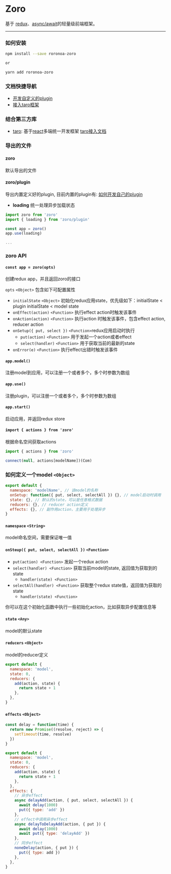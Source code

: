 # Zoro

基于 [redux](https://github.com/reactjs/redux)、[async/await](https://developer.mozilla.org/en-US/docs/Web/JavaScript/Reference/Statements/async_function)的轻量级前端框架。

---

### 如何安装
```bash
npm install --save roronoa-zoro

or 

yarn add roronoa-zoro
```

### 文档快捷导航

* [开发自定义的plugin](https://github.com/FaureWu/zoro/tree/master/doc/PLUGIN.md)
* [接入taro框架](https://github.com/FaureWu/zoro/tree/master/doc/TARO.md)

### 结合第三方库
* [taro](https://taro.aotu.io): 基于[react](https://github.com/facebook/react)多端统一开发框架 [taro接入文档](https://github.com/FaureWu/zoro/tree/master/doc/TARO.md)

### 导出的文件

#### zoro
默认导出的文件

#### zoro/plugin
导出内置定义好的plugin, 目前内置的plugin有: 
[如何开发自己的plugin](https://github.com/FaureWu/zoro/tree/master/doc/PLUGIN.md)
* **loading** 统一处理异步加载状态
```js
import zoro from 'zoro'
import { loading } from 'zoro/plugin'

const app = zoro()
app.use(loading)

...
```

### zoro API

#### `const app = zoro(opts)`

创建redux app，并且返回zoro的接口

`opts` `<Object>` 包含如下可配置属性
* `initialState` `<Object>` 初始化redux应用state，优先级如下：initialState < plugin initialState < model state
* `onEffect(action)` `<Function>` 执行effect action时触发该事件
* `onAction(action)` `<Function>` 执行action 时触发该事件，包含effect action, reducer action
* `onSetup({ put, select })` `<Function>`redux应用启动时执行
  * `put(action)` `<Function>` 用于发起一个action或者effect
  * `select(handler)` `<Function>` 用于获取当前的最新的state
* `onError(e)` `<Function>` 执行effect出错时触发该事件

#### `app.model()`

注册model到应用，可以注册一个或者多个，多个时参数为数组

#### `app.use()`

注册plugin，可以注册一个或者多个，多个时参数为数组

#### `app.start()`

启动应用，并返回redux store

#### `import { actions } from 'zoro'`

根据命名空间获取actions
```js
import { actions } from 'zoro'

connect(null, actions[modelName])(Com)
```

### 如何定义一个model `<Object>`
```js
export default {
  namespace: 'modelName', // 该model的名称
  onSetup: function({ put, select, selectAll }) {}, // model启动时调用
  state: {}, // 默认的state，可以是任意格式数据
  reducers: {}, // reducer action定义
  effects: {}, // 副作用action，主要用于处理异步
}
```

#### `namespace` `<String>`

model命名空间，需要保证唯一值

#### `onSteup({ put, select, selectAll })` `<Function>`
* `put(action) <Function>` 发起一个redux action
* `select(handler) <Function>` 获取当前model的state, 返回值为获取到的state
  * `handler(state) <Function>`
* `selectAll(handler) <Function>` 获取整个redux state值，返回值为获取的state
  * `handler(state) <Function>` 

你可以在这个初始化函数中执行一些初始化action，比如获取异步配置信息等

#### `state` `<Any>`

model的默认state

#### `reducers` `<Object>`

model的reducer定义
```js
export default {
  namespace: 'model',
  state: 0,
  reducers: {
    add(action, state) {
      return state + 1
    },
  },
}
```

#### `effects` `<Object>`
```js
const delay = function(time) {
  return new Promise((resolve, reject) => {
    setTimeout(time, resolve)
  })
}

export default {
  namespace: 'model',
  state: 0,
  reducers: {
    add(action, state) {
      return state + 1
    },
  },
  effects: {
    // 异步effect
    async delayAdd(action, { put, select, selectAll }) {
      await delay(1000)
      put({ type: 'add' })
    },
    // effect中调用异步effect
    async delayToDelayAdd(action, { put }) {
      await delay(1000)
      await put({ type: 'delayAdd' })
    },
    // 同步effect
    noneDelay(action, { put }) {
      put({ type: add })
    },
  },
}
```
